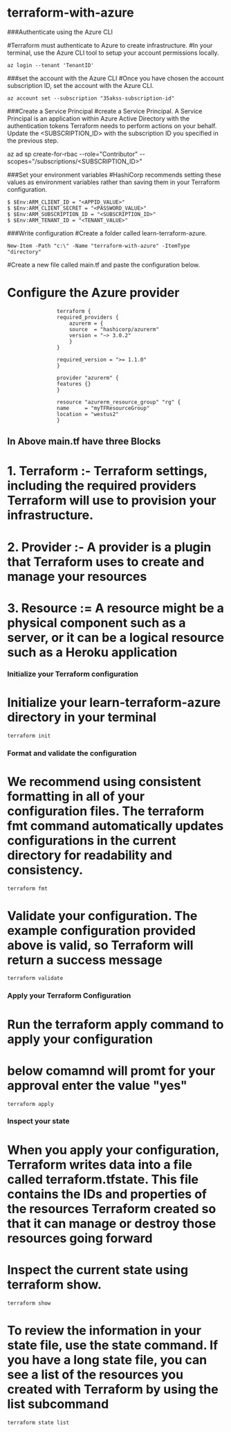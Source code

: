 # terraform-with-azure
###Authenticate using the Azure CLI

#Terraform must authenticate to Azure to create infrastructure.
#In your terminal, use the Azure CLI tool to setup your account permissions locally.

    az login --tenant 'TenantID'

###set the account with the Azure CLI
#Once you have chosen the account subscription ID, set the account with the Azure CLI.

    az account set --subscription "35akss-subscription-id"

###Create a Service Principal
#create a Service Principal. A Service Principal is an application within Azure Active Directory with the authentication tokens Terraform needs to perform actions on your behalf. Update the <SUBSCRIPTION_ID> with the subscription ID you specified in the previous step.

az ad sp create-for-rbac --role="Contributor" --scopes="/subscriptions/<SUBSCRIPTION_ID>"

###Set your environment variables
#HashiCorp recommends setting these values as environment variables rather than saving them in your Terraform configuration.

    $ $Env:ARM_CLIENT_ID = "<APPID_VALUE>"
    $ $Env:ARM_CLIENT_SECRET = "<PASSWORD_VALUE>"
    $ $Env:ARM_SUBSCRIPTION_ID = "<SUBSCRIPTION_ID>"
    $ $Env:ARM_TENANT_ID = "<TENANT_VALUE>"

###Write configuration
#Create a folder called learn-terraform-azure.

    New-Item -Path "c:\" -Name "terraform-with-azure" -ItemType "directory"

#Create a new file called main.tf and paste the configuration below.

# Configure the Azure provider
                    terraform {
                    required_providers {
                        azurerm = {
                        source  = "hashicorp/azurerm"
                        version = "~> 3.0.2"
                        }
                    }

                    required_version = ">= 1.1.0"
                    }

                    provider "azurerm" {
                    features {}
                    }

                    resource "azurerm_resource_group" "rg" {
                    name     = "myTFResourceGroup"
                    location = "westus2"
                    }

## In Above main.tf have three Blocks 
# 1. Terraform :- Terraform settings, including the required providers Terraform will use to provision your infrastructure. 
# 2. Provider :- A provider is a plugin that Terraform uses to create and manage your resources
# 3. Resource := A resource might be a physical component such as a server, or it can be a logical resource such as a Heroku application

### Initialize your Terraform configuration
# Initialize your learn-terraform-azure directory in your terminal

    terraform init

### Format and validate the configuration
# We recommend using consistent formatting in all of your configuration files. The terraform fmt command automatically updates configurations in the current directory for readability and consistency.

    terraform fmt

# Validate your configuration. The example configuration provided above is valid, so Terraform will return a success message

    terraform validate


### Apply your Terraform Configuration

# Run the terraform apply command to apply your configuration
#  below comamnd will promt for your approval enter the value "yes"

    terraform apply

### Inspect your state
# When you apply your configuration, Terraform writes data into a file called terraform.tfstate. This file contains the IDs and properties of the resources Terraform created so that it can manage or destroy those resources going forward

# Inspect the current state using terraform show.

    terraform show

# To review the information in your state file, use the state command. If you have a long state file, you can see a list of the resources you created with Terraform by using the list subcommand

    terraform state list

